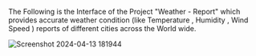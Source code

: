 The Following is the Interface of the Project "Weather - Report" which provides accurate weather condition (like Temperature , Humidity , Wind Speed )
reports of different cities across the World wide.

![Screenshot 2024-04-13 181944](https://github.com/Rishab-kumar-026/Weather-Report/assets/163623411/c34a0951-c3b5-4377-9569-aaf01c092ce5)
